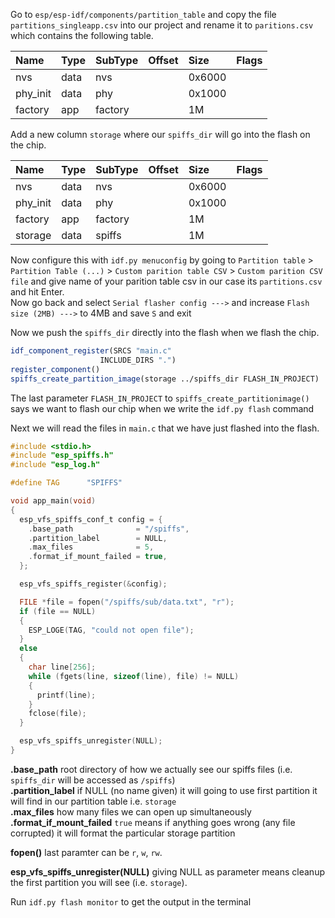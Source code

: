 Go to `esp/esp-idf/components/partition_table` and copy the file `partitions_singleapp.csv` into our project and rename it to `paritions.csv` which contains the following table.   

| Name | Type | SubType | Offset | Size | Flags |
|:--------|:--------|:--------|:--------|:--------|:--------|
| nvs   | data  | nvs   |   | 0x6000  |  |
| phy_init   | data  | phy   |   | 0x1000  |  |
| factory   | app  | factory   |   | 1M  |  |   

Add a new column `storage` where our `spiffs_dir` will go into the flash on the chip.   

| Name | Type | SubType | Offset | Size | Flags |
|:--------|:--------|:--------|:--------|:--------|:--------|
| nvs   | data  | nvs   |   | 0x6000  |  |
| phy_init   | data  | phy   |   | 0x1000  |  |
| factory   | app  | factory   |   | 1M  |  |    
| storage   | data  | spiffs   |   | 1M  |  | 

Now configure this with `idf.py menuconfig` by going to `Partition table` > `Partition Table (...)` > `Custom parition table CSV` > `Custom parition CSV file` and give name of your parition table csv in our case its `partitions.csv` and hit Enter.    
Now go back and select `Serial flasher config --->` and increase `Flash size (2MB) --->` to 4MB and save `S` and exit   

Now we push the `spiffs_dir` directly into the flash when we flash the chip.    
```cmake
idf_component_register(SRCS "main.c"
                    INCLUDE_DIRS ".")
register_component()
spiffs_create_partition_image(storage ../spiffs_dir FLASH_IN_PROJECT)
```   
     
The last parameter `FLASH_IN_PROJECT` to `spiffs_create_partitionimage()` says we want to flash our chip when we write the `idf.py flash` command    

Next we will read the files in `main.c` that we have just flashed into the flash.   
```c
#include <stdio.h>
#include "esp_spiffs.h"
#include "esp_log.h"

#define TAG      "SPIFFS"

void app_main(void)
{
  esp_vfs_spiffs_conf_t config = {
    .base_path              = "/spiffs",
    .partition_label        = NULL,
    .max_files              = 5,
    .format_if_mount_failed = true,
  };

  esp_vfs_spiffs_register(&config);

  FILE *file = fopen("/spiffs/sub/data.txt", "r");
  if (file == NULL)
  {
    ESP_LOGE(TAG, "could not open file");
  }
  else
  {
    char line[256];
    while (fgets(line, sizeof(line), file) != NULL)
    {
      printf(line);
    }
    fclose(file);
  }

  esp_vfs_spiffs_unregister(NULL);
}
```    

**.base_path** root directory of how we actually see our spiffs files (i.e. `spiffs_dir` will be accessed as `/spiffs`)      
**.partition_label** if NULL (no name given) it will going to use first partition it will find in our partition table i.e. `storage`      
**.max_files**  how many files we can open up simultaneously      
**.format_if_mount_failed** `true` means if anything goes wrong (any file corrupted) it will format the particular storage partition     

**fopen()** last paramter can be `r`, `w`, `rw`.    

**esp_vfs_spiffs_unregister(NULL)** giving NULL as parameter means cleanup the first partition you will see (i.e. `storage`).     

Run `idf.py flash monitor` to get the output in the terminal                        

